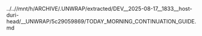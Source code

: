 ../..//mnt/h/ARCHIVE/.UNWRAP/extracted/DEV__2025-08-17__1833__host-duri-head/__UNWRAP/5c29059869/TODAY_MORNING_CONTINUATION_GUIDE.md